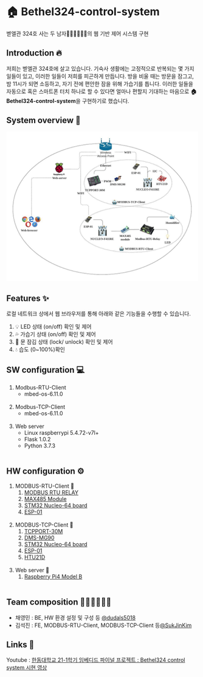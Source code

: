 # 🏠 Bethel324-control-system
벧엘관 324호 사는 두 남자👨🏻‍💻👨🏻‍💻의 웹 기반 제어 시스템 구현
    <br/>
## Introduction 🔥
저희는 벧엘관 324호에 살고 있습니다. 기숙사 생활에는 고정적으로 반복되는 몇 가지 일들이 있고, 이러한 일들이 저희를 피곤하게 만듭니다. 방을 비울 때는 방문을 잠그고, 밤 11시가 되면 소등하고, 자기 전에 편안한 잠을 위해 가습기를 틉니다. 이러한 일들을 자동으로 혹은 스마트폰 터치 하나로 할 수 있다면 얼마나 편할지 기대하는 마음으로 **🏠 Bethel324-control-system**을 구현하기로 했습니다.
    <br/>
## System overview 🔮
![system-overview](system-overview.jpeg)
    <br/>
## Features ✨
로컬 네트워크 상에서 웹 브라우저를 통해 아래와 같은 기능들을 수행할 수 있습니다.
1. 💡 LED 상태 (on/off) 확인 및 제어
2. 💦 가습기 상태 (on/off) 확인 및 제어
3. 🚪 문 잠김 상태 (lock/ unlock) 확인 및 제어
4. 💧 습도 (0~100%)확인
   <br/>
## SW configuration 💻
1. Modbus-RTU-Client
   - mbed-os-6.11.0
    <br/>
2. Modbus-TCP-Client
   - mbed-os-6.11.0
    <br/>
3. Web server
   - Linux raspberrypi 5.4.72-v7l+
   - Flask 1.0.2
   - Python 3.7.3
    <br/>
## HW configuration ⚙️
1. MODBUS-RTU-Client 🤖
    1. [MODBUS RTU RELAY](https://www.waveshare.com/modbus-rtu-relay.htm)
    2. [MAX485 Module](http://www.openimpulse.com/blog/wp-content/uploads/wpsc/downloadables/MAX485-Datasheet.pdf)
    3. [STM32 Nucleo-64 board](https://www.st.com/resource/en/user_manual/dm00105823-stm32-nucleo64-boards-mb1136-stmicroelectronics.pdf)
    4. [ESP-01](https://www.microchip.ua/wireless/esp01.pdf)
    <br/>
2. MODBUS-TCP-Client 🤖
   1. [TCPPORT-30M](http://comfilewiki.co.kr/ko/doku.php?id=tcpport:index)
   2. [DMS-MG90](https://components101.com/motors/mg90s-metal-gear-servo-motor)
   3. [STM32 Nucleo-64 board](https://www.st.com/resource/en/user_manual/dm00105823-stm32-nucleo64-boards-mb1136-stmicroelectronics.pdf)
   4. [ESP-01](https://www.microchip.ua/wireless/esp01.pdf)
   5. [HTU21D](https://cdn-shop.adafruit.com/datasheets/1899_HTU21D.pdf)
    <br/>
3. Web server 🤖
   1. [Raspberry Pi4 Model B](https://www.raspberrypi.org/documentation/hardware/raspberrypi/bcm2711/rpi_DATA_2711_1p0_preliminary.pdf)
    <br/>
## Team composition 👨🏻‍💻🧑🏻‍💻
- 채영민 : BE, HW 환경 설정 및 구성 등 [@dudals5018](https://github.com/dudals5018)
- 김석진 : FE, MODBUS-RTU-Client, MODBUS-TCP-Client 등[@SukJinKim](https://github.com/SukJinKim)
  <br/>
## Links 🔗
Youtube : [한동대학교 21-1학기 임베디드 파이널 프로젝트 : Bethel324 control system 시현 영상](https://www.youtube.com/watch?v=UDMhM5lJeyQ)

